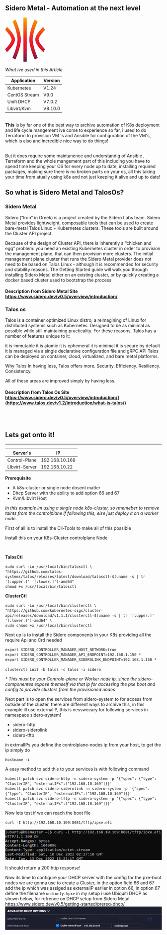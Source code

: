 <!DOCTYPE html>
<link rel="stylesheet" type="text/css" href="https://fonts.googleapis.com/css?family=Dosis&display=swap">
<html>
<body>

## Sidero Metal - Automation at the next level
![alt text](https://github.com/fontexD/k8s/blob/main/sidero/logo.jpg)

<i>What ive used in this Article</i>

| Application | Version |
| ------------- | ------------- |
| Kubernetes  | V1.24  |
| CentOS Stream  | V9.0  |
| Unifi DHCP| V7.0.2 |
| Libvirt/Kvm| V8.10.0 |

<br>
<b>This</b> is by far one of the best way to archive automation of K8s deployment and life cycle mangement ive come to experience so far, i used to do Terraform to provision VM 's and Ansible for configuration of the VM's, which is also and incredible nice way to do things!

<br>
<br>

But it does require some maintanence and understandig of Ansible , Terraform and the whole mangement part of this including you have to spend time keeping your OS for every node up to date, installing required packages, making sure there is no broken parts on your os, all this taking your time from atually using k8s and not just keeping it alive and up to date!

## So what is Sidero Metal and TalosOs? 

### Sidero Metal
Sidero (“Iron” in Greek) is a project created by the Sidero Labs team. Sidero Metal provides lightweight, composable tools that can be used to create bare-metal Talos Linux + Kubernetes clusters. These tools are built around the Cluster API project.

Because of the design of Cluster API, there is inherently a “chicken and egg” problem: you need an existing Kubernetes cluster in order to provision the management plane, that can then provision more clusters. The initial management plane cluster that runs the Sidero Metal provider does not need to be based on Talos Linux - although it is recommended for security and stability reasons. The Getting Started guide will walk you through installing Sidero Metal either on an existing cluster, or by quickly creating a docker based cluster used to bootstrap the process

#### Description from Sidero Metal Site https://www.sidero.dev/v0.5/overview/introduction/


### Talos os

Talos is a container optimized Linux distro; a reimagining of Linux for distributed systems such as Kubernetes. Designed to be as minimal as possible while still maintaining practicality. For these reasons, Talos has a number of features unique to it:

it is immutable
it is atomic
it is ephemeral
it is minimal
it is secure by default
it is managed via a single declarative configuration file and gRPC API
Talos can be deployed on container, cloud, virtualized, and bare metal platforms.

Why Talos
In having less, Talos offers more. Security. Efficiency. Resiliency. Consistency.

All of these areas are improved simply by having less.

#### Description from Talos Os Site https://www.sidero.dev/v0.5/overview/introduction/](https://www.talos.dev/v1.2/introduction/what-is-talos/)
<br>
<br>
    
        
## Lets get onto it!
---
| Server's | IP |
| ------------- | ------------- |
| Control-Plane  | 192.168.10.169  |
| LIbvirt-Server  | 192.168.10.22  |

    
<b>Prerequisite</b>
- A k8s-cluster or single node dosent matter
- Dhcp Server with the ability to add option 66 and 67
- Kvm/Libvirt Host

<i>In this example im using a single node k8s-cluster, so rmemeber to remove taints from the controlplane if following this, else just deploy it on a worker node.</i>
        
First of all is to install the Cli-Tools to make all of this possible
        
Install this on your K8s-Cluster controlplane Node

<br>
        
        
<b>TalosCtl </b>
     
````
sudo curl -Lo /usr/local/bin/talosctl \
"https://github.com/talos-systems/talos/releases/latest/download/talosctl-$(uname -s | tr '[:upper:]' '[:lower:]')-amd64"
chmod +x /usr/local/bin/talosctl
````
    
<b>ClusterCtl </b>
     
````
sudo curl -Lo /usr/local/bin/clusterctl \
"https://github.com/kubernetes-sigs/cluster-api/releases/download/v1.1.1/clusterctl-$(uname -s | tr '[:upper:]' '[:lower:]')-amd64" \
sudo chmod +x /usr/local/bin/clusterctl
````

    
Next up is to install the Sidero components in your K8s providing all the require Api and Crd needed

````
export SIDERO_CONTROLLER_MANAGER_HOST_NETWORK=true
export SIDERO_CONTROLLER_MANAGER_API_ENDPOINT=192.168.1.150 *
export SIDERO_CONTROLLER_MANAGER_SIDEROLINK_ENDPOINT=192.168.1.150 *

clusterctl init -b talos -c talos -i sidero
````
<i>* This must be your Controle-plane or Worker node ip, since the sidero-componentes expose themself via that ip for accessing the pxe boot and config to provide clusters from the provisioned nodes </i>

Next part is to open the services from sidero-system to for access from outside of the cluster, there are different ways to archive this, in this example ill use externalIP, this is nesswecary for following services in namespace sidero-system!
- sidero-http
- sidero-siderolink
- sidero-tftp

in extrnalIPs you define the controlplane-nodes ip from your host, to get the ip simply do

````
hostname -i
````

A easy method to add this to your services is with following command

````    
kubectl patch svc sidero-http -n sidero-system -p '{"spec": {"type": "ClusterIP", "externalIPs":["192.168.10.169"]}}'
kubectl patch svc sidero-siderolink -n sidero-system -p '{"spec": {"type": "ClusterIP", "externalIPs":["192.168.10.169"]}}'
kubectl patch svc sidero-tftp -n sidero-system -p '{"spec": {"type": "ClusterIP", "externalIPs":["192.168.10.169"]}}'
````

Now lets test if we can reach the boot file

````   
curl -I http://192.168.10.169:8081/tftp/ipxe.efi
````

 ![alt text](https://github.com/fontexD/k8s/blob/main/sidero/images/curl.png)
    
It should return a 200 http response!

Now its time to configure your DHCP server with the config for the pxe-boot nodes we are gonna use to create a Cluster, in the option field 66 and 67 add the ip which was assiged as externalIP earlier in option 66, in option 67 define the filename ```undionly.kpxe``` in my setup i use Ubiquiti DHCP as shown below, for refrence on DHCP setup from Sidero Metal https://www.sidero.dev/v0.5/getting-started/prereq-dhcp/
 ![alt text](https://github.com/fontexD/k8s/blob/main/sidero/images/ubiquiti.png)
    
</body>
</html>
